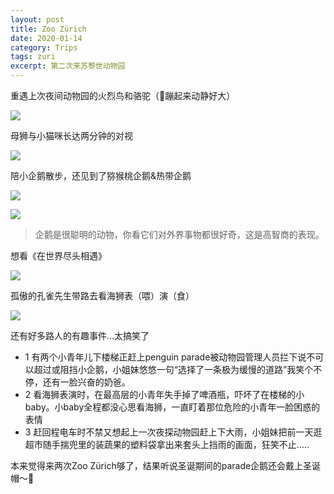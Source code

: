 ```yaml
---
layout: post
title: Zoo Zürich
date: 2020-01-14
category: Trips
tags: zuri
excerpt: 第二次来苏黎世动物园
---
```



重遇上次夜间动物园的火烈鸟和骆驼（🐫蹦起来动静好大）  

![](/img/img_0486.jpg)

母狮与小猫咪长达两分钟的对视

![](/img/img_0487.jpg)

陪小企鹅散步，还见到了猕猴桃企鹅&热带企鹅

![](/img/img_0488.jpg)  

![](/img/img_0490.jpg)

> 企鹅是很聪明的动物，你看它们对外界事物都很好奇，这是高智商的表现。

想看《在世界尽头相遇》 

![](/img/img_0489.jpg)

孤傲的孔雀先生带路去看海狮表（喂）演（食） 

![](/img/img_0491.jpg)

还有好多路人的有趣事件…太搞笑了 
- 1 有两个小青年儿下楼梯正赶上penguin parade被动物园管理人员拦下说不可以超过或阻挡小企鹅，小姐妹悠悠一句“选择了一条极为缓慢的道路”我笑个不停，还有一脸兴奋的奶爸。  
- 2 看海狮表演时，在最高层的小青年失手掉了啤酒瓶，吓坏了在楼梯的小baby。小baby全程都没心思看海狮，一直盯着那位危险的小青年一脸困惑的表情  
- 3 赶回程电车时不禁又想起上一次夜探动物园赶上下大雨，小姐妹把前一天逛超市随手揣兜里的装蔬果的塑料袋拿出来套头上挡雨的画面，狂笑不止….. 

本来觉得来两次Zoo Zürich够了，结果听说圣诞期间的parade企鹅还会戴上圣诞帽～🤩